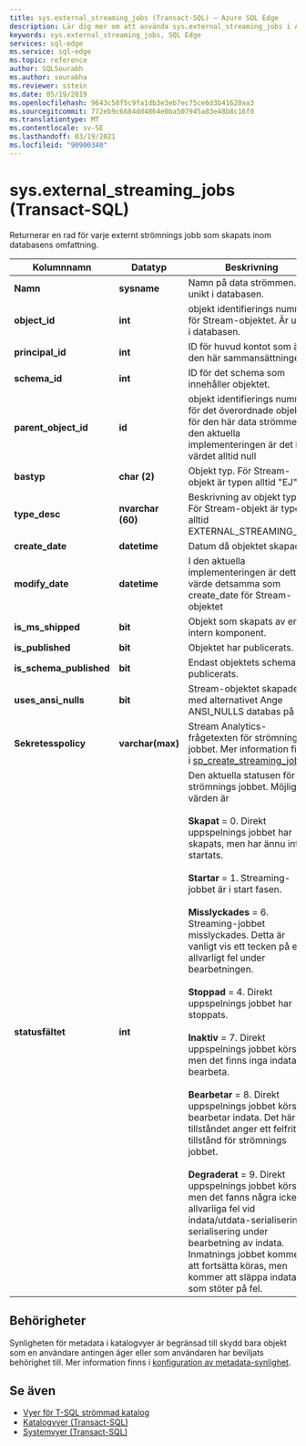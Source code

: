 ```yaml
---
title: sys.external_streaming_jobs (Transact-SQL) – Azure SQL Edge
description: Lär dig mer om att använda sys.external_streaming_jobs i Azure SQL Edge
keywords: sys.external_streaming_jobs, SQL Edge
services: sql-edge
ms.service: sql-edge
ms.topic: reference
author: SQLSourabh
ms.author: sourabha
ms.reviewer: sstein
ms.date: 05/19/2019
ms.openlocfilehash: 9643c58f5c9fa1db3e3eb7ec75ce6d3b41620aa3
ms.sourcegitcommit: 772eb9c6684dd4864e0ba507945a83e48b8c16f0
ms.translationtype: MT
ms.contentlocale: sv-SE
ms.lasthandoff: 03/19/2021
ms.locfileid: "90900340"
---
```

# <a name="sysexternal_streaming_jobs-transact-sql"></a>sys.external_streaming_jobs (Transact-SQL)

Returnerar en rad för varje externt strömnings jobb som skapats inom databasens omfattning.

|Kolumnnamn|Datatyp|Beskrivning|  
|-----------------|---------------|-----------------|
|**Namn**|**sysname**|Namn på data strömmen. Är unikt i databasen.|
|**object_id**|**int**|objekt identifierings nummer för Stream-objektet. Är unikt i databasen.|
|**principal_id**|**int**|ID för huvud kontot som äger den här sammansättningen|
|**schema_id**|**int**| ID för det schema som innehåller objektet.|
|**parent_object_id**|**id**| objekt identifierings nummer för det överordnade objektet för den här data strömmen. I den aktuella implementeringen är det här värdet alltid null|
|**bastyp**|**char (2)**|Objekt typ. För Stream-objekt är typen alltid "EJ"|
|**type_desc**|**nvarchar (60)**| Beskrivning av objekt typen. För Stream-objekt är typen alltid EXTERNAL_STREAMING_JOB|
|**create_date**|**datetime**| Datum då objektet skapades.|
|**modify_date**|**datetime**| I den aktuella implementeringen är detta värde detsamma som create_date för Stream-objektet |
|**is_ms_shipped**|**bit**| Objekt som skapats av en intern komponent.|  
|**is_published**|**bit**| Objektet har publicerats.|  
|**is_schema_published**|**bit**|Endast objektets schema har publicerats.|
|**uses_ansi_nulls**|**bit**| Stream-objektet skapades med alternativet Ange ANSI_NULLS databas på|
|**Sekretesspolicy**|**varchar(max)**| Stream Analytics-frågetexten för strömnings jobbet. Mer information finns i [sp_create_streaming_job](overview.md) |
|**statusfältet**|**int**| Den aktuella statusen för strömnings jobbet. Möjliga värden är <br /><br /> **Skapat** = 0. Direkt uppspelnings jobbet har skapats, men har ännu inte startats. <br /><br /> **Startar** = 1. Streaming-jobbet är i start fasen. <br /><br /> **Misslyckades** = 6. Streaming-jobbet misslyckades. Detta är vanligt vis ett tecken på ett allvarligt fel under bearbetningen. <br /><br /> **Stoppad** = 4. Direkt uppspelnings jobbet har stoppats. <br /><br /> **Inaktiv** = 7. Direkt uppspelnings jobbet körs, men det finns inga indata att bearbeta. <br /><br /> **Bearbetar** = 8. Direkt uppspelnings jobbet körs och bearbetar indata. Det här tillståndet anger ett felfritt tillstånd för strömnings jobbet. <br /><br /> **Degraderat** = 9. Direkt uppspelnings jobbet körs, men det fanns några icke allvarliga fel vid indata/utdata-serialisering/-serialisering under bearbetning av indata. Inmatnings jobbet kommer att fortsätta köras, men kommer att släppa indata som stöter på fel.|

## <a name="permissions"></a>Behörigheter

Synligheten för metadata i katalogvyer är begränsad till skydd bara objekt som en användare antingen äger eller som användaren har beviljats behörighet till. Mer information finns i [konfiguration av metadata-synlighet](/sql/relational-databases/security/metadata-visibility-configuration/).

## <a name="see-also"></a>Se även

- [Vyer för T-SQL strömmad katalog](overview.md)
- [Katalogvyer (Transact-SQL)](/sql/relational-databases/system-catalog-views/catalog-views-transact-sql/)
- [Systemvyer (Transact-SQL)](/sql/t-sql/language-reference/)

